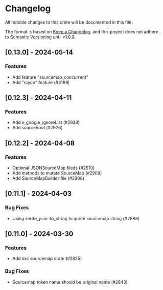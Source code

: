 # Changelog

All notable changes to this crate will be documented in this file.

The format is based on [Keep a Changelog](https://keepachangelog.com/en/1.0.0/),
and this project does not adhere to [Semantic Versioning](https://semver.org/spec/v2.0.0.html) until v1.0.0.

## [0.13.0] - 2024-05-14

### Features

- Add feature "sourcemap_concurrent"
- Add "rayon" feature (#3198)

## [0.12.3] - 2024-04-11

### Features

- Add x_google_ignoreList (#2928)
- Add sourceRoot (#2926)

## [0.12.2] - 2024-04-08

### Features

- Optional JSONSourceMap fileds (#2910)
- Add methods to mutate SourceMap (#2909)
- Add SourceMapBuilder file (#2908)

## [0.11.1] - 2024-04-03

### Bug Fixes

- Using serde_json::to_string to quote sourcemap string (#2889)

## [0.11.0] - 2024-03-30

### Features

- Add oxc sourcemap crate (#2825)

### Bug Fixes

- Sourcemap token name should be original name (#2843)

